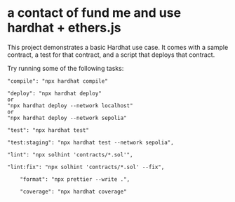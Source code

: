 # a contact of fund me and use hardhat + ethers.js

This project demonstrates a basic Hardhat use case. It comes with a sample contract, a test for that contract, and a script that deploys that contract.

Try running some of the following tasks:

```
"compile": "npx hardhat compile"

"deploy": "npx hardhat deploy"
or
"npx hardhat deploy --network localhost"
or
"npx hardhat deploy --network sepolia"

"test": "npx hardhat test"

"test:staging": "npx hardhat test --network sepolia",

"lint": "npx solhint 'contracts/*.sol'",

"lint:fix": "npx solhint 'contracts/*.sol' --fix",

    "format": "npx prettier --write .",

    "coverage": "npx hardhat coverage"
```

 
 

